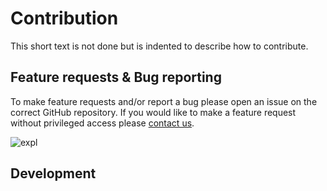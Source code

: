 # Contribution
This short text is not done but is indented to describe how to contribute.

## Feature requests & Bug reporting
To make feature requests and/or report a bug please open an issue on the correct GitHub repository. 
If you would like to make a feature request without privileged access please [contact us](https://gasquen.se/kontakt/).

![expl](https://user-images.githubusercontent.com/42417723/196430073-e151bd59-f8f4-498e-81ba-cfe3b2ddefe8.png)

## Development
